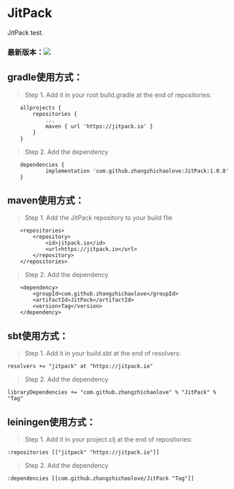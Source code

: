 # JitPack
JitPack test.

### 最新版本：[![](https://jitpack.io/v/zhangzhichaolove/JitPack.svg)](https://jitpack.io/#zhangzhichaolove/JitPack)

## gradle使用方式：

> Step 1. Add it in your root build.gradle at the end of repositories:

```
	allprojects {
		repositories {
			...
			maven { url 'https://jitpack.io' }
		}
	}
```

> Step 2. Add the dependency

```
	dependencies {
	        implementation 'com.github.zhangzhichaolove:JitPack:1.0.8'
	}
```

## maven使用方式：

> Step 1. Add the JitPack repository to your build file

```
	<repositories>
		<repository>
		    <id>jitpack.io</id>
		    <url>https://jitpack.io</url>
		</repository>
	</repositories>
```

> Step 2. Add the dependency

```
	<dependency>
	    <groupId>com.github.zhangzhichaolove</groupId>
	    <artifactId>JitPack</artifactId>
	    <version>Tag</version>
	</dependency>
```

## sbt使用方式：

> Step 1. Add it in your build.sbt at the end of resolvers:

```
resolvers += "jitpack" at "https://jitpack.io"
```

> Step 2. Add the dependency

```
libraryDependencies += "com.github.zhangzhichaolove" % "JitPack" % "Tag"
```

## leiningen使用方式：

> Step 1. Add it in your project.clj at the end of repositories:

```
:repositories [["jitpack" "https://jitpack.io"]]
```

> Step 2. Add the dependency

```
:dependencies [[com.github.zhangzhichaolove/JitPack "Tag"]]
```
